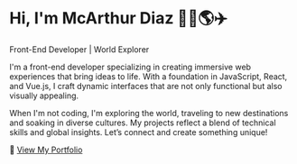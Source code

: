 # Hi, I'm McArthur Diaz 🏄‍♂️🌎✈️
Front-End Developer | World Explorer

I'm a front-end developer specializing in creating immersive web experiences that bring ideas to life. With a foundation in JavaScript, React, and Vue.js, I craft dynamic interfaces that are not only functional but also visually appealing. 

When I'm not coding, I'm exploring the world, traveling to new destinations and soaking in diverse cultures. My projects reflect a blend of technical skills and global insights. Let’s connect and create something unique!

🔗 [View My Portfolio](https://diazmc.github.io/)
